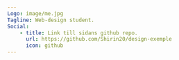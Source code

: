 ```yaml
---
Logo: image/me.jpg
Tagline: Web-design student.
Social:
    - title: Link till sidans github repo.
      url: https://github.com/Shirin20/design-exemple
      icon: github
---
```

